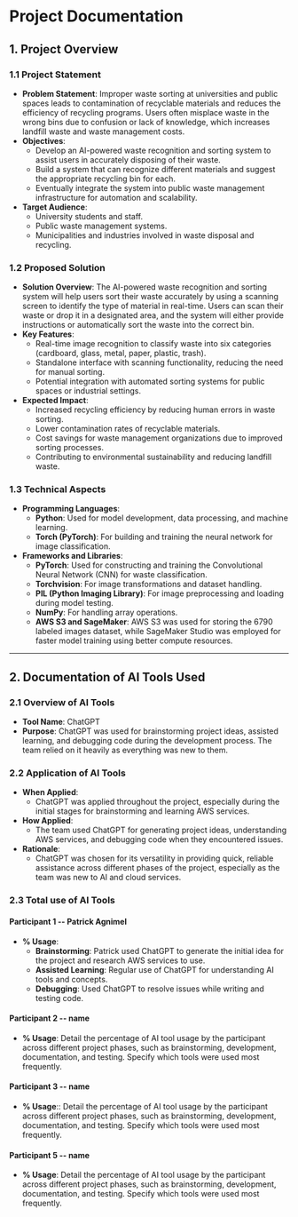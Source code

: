 # Project Documentation

## 1. Project Overview

### 1.1 Project Statement
- **Problem Statement**: Improper waste sorting at universities and public spaces leads to contamination of recyclable materials and reduces the efficiency of recycling programs. Users often misplace waste in the wrong bins due to confusion or lack of knowledge, which increases landfill waste and waste management costs.
- **Objectives**:
  - Develop an AI-powered waste recognition and sorting system to assist users in accurately disposing of their waste.
  - Build a system that can recognize different materials and suggest the appropriate recycling bin for each.
  - Eventually integrate the system into public waste management infrastructure for automation and scalability.
- **Target Audience**: 
  - University students and staff.
  - Public waste management systems.
  - Municipalities and industries involved in waste disposal and recycling.

### 1.2 Proposed Solution
- **Solution Overview**: The AI-powered waste recognition and sorting system will help users sort their waste accurately by using a scanning screen to identify the type of material in real-time. Users can scan their waste or drop it in a designated area, and the system will either provide instructions or automatically sort the waste into the correct bin.
- **Key Features**:
  - Real-time image recognition to classify waste into six categories (cardboard, glass, metal, paper, plastic, trash).
  - Standalone interface with scanning functionality, reducing the need for manual sorting.
  - Potential integration with automated sorting systems for public spaces or industrial settings.
- **Expected Impact**:
  - Increased recycling efficiency by reducing human errors in waste sorting.
  - Lower contamination rates of recyclable materials.
  - Cost savings for waste management organizations due to improved sorting processes.
  - Contributing to environmental sustainability and reducing landfill waste.

### 1.3 Technical Aspects
- **Programming Languages**:
  - **Python**: Used for model development, data processing, and machine learning.
  - **Torch (PyTorch)**: For building and training the neural network for image classification.
- **Frameworks and Libraries**:
  - **PyTorch**: Used for constructing and training the Convolutional Neural Network (CNN) for waste classification.
  - **Torchvision**: For image transformations and dataset handling.
  - **PIL (Python Imaging Library)**: For image preprocessing and loading during model testing.
  - **NumPy**: For handling array operations.
  - **AWS S3 and SageMaker**: AWS S3 was used for storing the 6790 labeled images dataset, while SageMaker Studio was employed for faster model training using better compute resources.

---

## 2. Documentation of AI Tools Used

### 2.1 Overview of AI Tools
- **Tool Name**: ChatGPT
- **Purpose**: ChatGPT was used for brainstorming project ideas, assisted learning, and debugging code during the development process. The team relied on it heavily as everything was new to them.
  
### 2.2 Application of AI Tools
- **When Applied**:
  - ChatGPT was applied throughout the project, especially during the initial stages for brainstorming and learning AWS services.
- **How Applied**:
  - The team used ChatGPT for generating project ideas, understanding AWS services, and debugging code when they encountered issues.
- **Rationale**:
  - ChatGPT was chosen for its versatility in providing quick, reliable assistance across different phases of the project, especially as the team was new to AI and cloud services.

### 2.3 Total use of AI Tools

#### Participant 1 -- Patrick Agnimel
- **% Usage**:
  - **Brainstorming**: Patrick used ChatGPT to generate the initial idea for the project and research AWS services to use.
  - **Assisted Learning**: Regular use of ChatGPT for understanding AI tools and concepts.
  - **Debugging**: Used ChatGPT to resolve issues while writing and testing code.

#### Participant 2 -- name
- **% Usage**: Detail the percentage of AI tool usage by the participant across different project phases, such as brainstorming, development, documentation, and testing. Specify which tools were used most frequently.

#### Participant 3 -- name
- **% Usage**:: Detail the percentage of AI tool usage by the participant across different project phases, such as brainstorming, development, documentation, and testing. Specify which tools were used most frequently.




#### Participant 5 -- name
- **% Usage**: Detail the percentage of AI tool usage by the participant across different project phases, such as brainstorming, development, documentation, and testing. Specify which tools were used most frequently.
